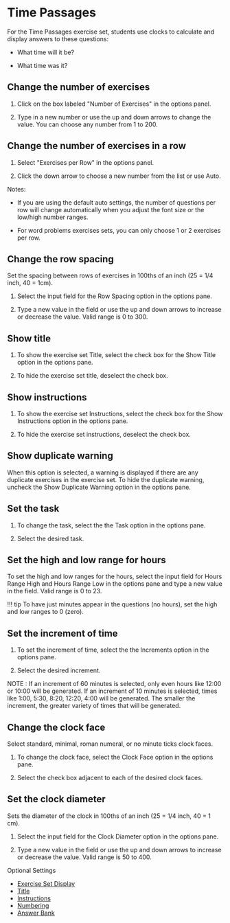 # Time Passages

For the Time Passages exercise set, students use clocks to calculate and display answers to these questions:

- What time will it be?

- What time was it?

## Change the number of exercises

1. Click on the box labeled "Number of Exercises" in the options panel.

2. Type in a new number or use the up and down arrows to change the value. You can choose any number from 1 to 200.

## Change the number of exercises in a row

1. Select "Exercises per Row" in the options panel.

2. Click the down arrow to choose a new number from the list or use Auto.

Notes:

- If you are using the default auto settings, the number of questions per row will change automatically when you adjust the font size or the low/high number ranges.

- For word problems exercises sets, you can only choose 1 or 2 exercises per row.

## Change the row spacing

Set the spacing between rows of exercises in 100ths of an inch (25 = 1/4 inch, 40 = 1cm).

1. Select the input field for the Row Spacing option in the options pane.

2. Type a new value in the field or use the up and down arrows to increase or decrease the value. Valid range is 0 to 300.

## Show title

1. To show the exercise set Title, select the check box for the Show Title option in the options pane.

2. To hide the exercise set title, deselect the check box.

## Show instructions

1. To show the exercise set Instructions, select the check box for the Show Instructions option in the options pane.

2. To hide the exercise set instructions, deselect the check box.

## Show duplicate warning

When this option is selected, a warning is displayed if there are any duplicate exercises in the exercise set. To hide the duplicate warning, uncheck the Show Duplicate Warning option in the options pane.

## Set the task

1. To change the task, select the the Task option in the options pane.

2. Select the desired task.

## Set the high and low range for hours

To set the high and low ranges for the hours, select the input field for Hours Range High and Hours Range Low in the options pane and type a new value in the field. Valid range is 0 to 23.

!!! tip
    To have just minutes appear in the questions (no hours), set the high and low ranges to 0 (zero).

## Set the increment of time

1. To set the increment of time, select the the Increments option in the options pane.

2. Select the desired increment.

NOTE : If an increment of 60 minutes is selected, only even hours like 12:00 or 10:00 will be generated. If an increment of 10 minutes is selected, times like 1:00, 5:30, 8:20, 12:20, 4:00 will be generated. The smaller the increment, the greater variety of times that will be generated.

## Change the clock face

Select standard, minimal, roman numeral, or no minute ticks clock faces.

1. To change the clock face, select the Clock Face option in the options pane.

2. Select the check box adjacent to each of the desired clock faces.

## Set the clock diameter

Sets the diameter of the clock in 100ths of an inch (25 = 1/4 inch, 40 = 1 cm).

1. Select the input field for the Clock Diameter option in the options pane.

2. Type a new value in the field or use the up and down arrows to increase or decrease the value. Valid range is 50 to 400.

Optional Settings

- [Exercise Set Display](../../options/exercise-set-display-options.md)
- [Title](../../options/title-display-options.md)
- [Instructions](../../options/instructions-display-options.md)
- [Numbering](../../options/numbering-display-options.md)
- [Answer Bank](../../options/answer-bank-display-options.md)
